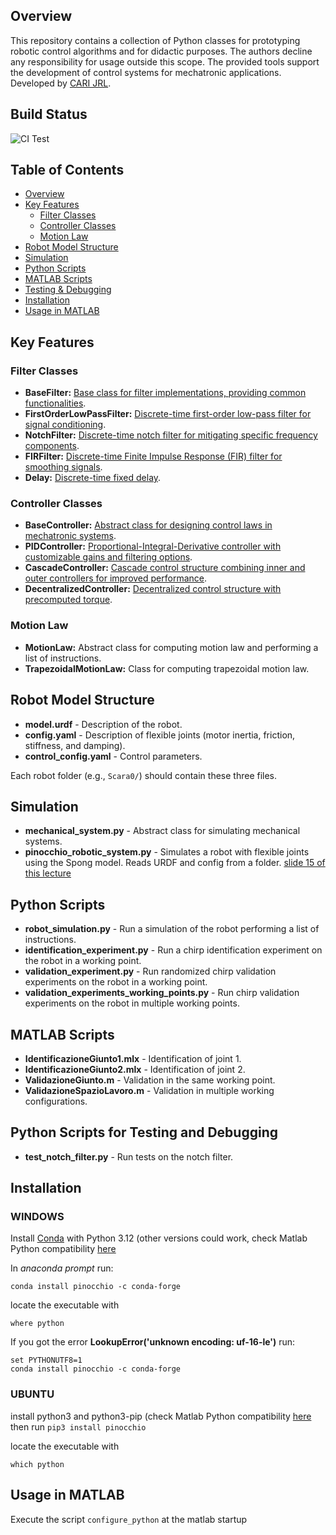 ## Overview

This repository contains a collection of Python classes for prototyping robotic control algorithms and for didactic purposes. The authors decline any responsibility for usage outside this scope. The provided tools support the development of control systems for mechatronic applications.
Developed by [CARI JRL](https://cari.unibs.it/).

## Build Status

![CI Test](https://github.com/JRL-CARI-CNR-UNIBS/cari_control_libs/actions/workflows/CI.yml/badge.svg?branch=master)


## Table of Contents
- [Overview](#overview)
- [Key Features](#key-features)
  - [Filter Classes](#filter-classes)
  - [Controller Classes](#controller-classes)
  - [Motion Law](#motion-law)
- [Robot Model Structure](#robot-model-structure)
- [Simulation](#simulation)
- [Python Scripts](#python-scripts)
- [MATLAB Scripts](#matlab-scripts)
- [Testing & Debugging](#python-scripts-for-testing-and-debugging)
- [Installation](#installation)
- [Usage in MATLAB](#usage_in_matlab)

## Key Features

### Filter Classes

- **BaseFilter:** [Base class for filter implementations, providing common functionalities](docs/base_filter.md).
- **FirstOrderLowPassFilter:** [Discrete-time first-order low-pass filter for signal conditioning](docs/first_order_low_pass_filter.md).
- **NotchFilter:** [Discrete-time notch filter for mitigating specific frequency components](docs/notch_filter.md).
- **FIRFilter:** [Discrete-time Finite Impulse Response (FIR) filter for smoothing signals](docs/fir_filter.md).
- **Delay:** [Discrete-time fixed delay](docs/delay.md).

### Controller Classes

- **BaseController:** [Abstract class for designing control laws in mechatronic systems](docs/base_controller.md).
- **PIDController:** [Proportional-Integral-Derivative controller with customizable gains and filtering options](docs/pid_controller.md).
- **CascadeController:** [Cascade control structure combining inner and outer controllers for improved performance](docs/cascade_controller.md).
- **DecentralizedController:** [Decentralized control structure with precomputed torque](docs/decentralized_controller.md).



### Motion Law

- **MotionLaw:** Abstract class for computing motion law and performing a list of instructions.
- **TrapezoidalMotionLaw:** Class for computing trapezoidal motion law.

## Robot Model Structure
- **model.urdf** - Description of the robot.
- **config.yaml** - Description of flexible joints (motor inertia, friction, stiffness, and damping).
- **control_config.yaml** - Control parameters.

Each robot folder (e.g., `Scara0/`) should contain these three files.

## Simulation
- **mechanical_system.py** - Abstract class for simulating mechanical systems.
- **pinocchio_robotic_system.py** - Simulates a robot with flexible joints using the Spong model. Reads URDF and config from a folder. [slide 15 of this lecture](http://www.diag.uniroma1.it/deluca/EECI-IGSC-2023-M16_Lecture_Flexible_Joints_ADL.pdf)

## Python Scripts
- **robot_simulation.py** - Run a simulation of the robot performing a list of instructions.
- **identification_experiment.py** - Run a chirp identification experiment on the robot in a working point.
- **validation_experiment.py** - Run randomized chirp validation experiments on the robot in a working point.
- **validation_experiments_working_points.py** - Run chirp validation experiments on the robot in multiple working points.

## MATLAB Scripts
- **IdentificazioneGiunto1.mlx** - Identification of joint 1.
- **IdentificazioneGiunto2.mlx** - Identification of joint 2.
- **ValidazioneGiunto.m** - Validation in the same working point.
- **ValidazioneSpazioLavoro.m** - Validation in multiple working configurations.

## Python Scripts for Testing and Debugging
- **test_notch_filter.py** - Run tests on the notch filter.



## Installation

### WINDOWS
Install [Conda](https://repo.anaconda.com/archive/Anaconda3-2024.10-1-Windows-x86_64.exe) with Python 3.12  (other versions could work, check Matlab Python compatibility [here](https://it.mathworks.com/support/requirements/python-compatibility.html)

In _anaconda prompt_ run:

```conda install pinocchio -c conda-forge```

locate the executable with

```where python```

If you got the error **LookupError('unknown encoding: uf-16-le')** run:

```
set PYTHONUTF8=1
conda install pinocchio -c conda-forge
```

### UBUNTU
install python3 and python3-pip (check Matlab Python compatibility [here](https://it.mathworks.com/support/requirements/python-compatibility.html) then run
```pip3 install pinocchio```

locate the executable with

```which python```

## Usage in MATLAB
Execute the script ```configure_python``` at the matlab startup
